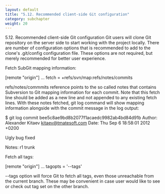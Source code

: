 ```yaml
---
layout: default
title: "5.12. Recommended client-side Git configuration"
category: subchapter
weight: 20
---
```

5.12. Recommended client-side Git configuration
Git users will clone Git repository on the server side to start working with the project locally. There are number of configuration options that is recommended to add to the clone's .git/config configuration file. These options are not required, but merely recommended for better user experience.

Fetch SubGit mapping information:

[remote "origin"]
...
fetch = +refs/svn/map:refs/notes/commits

refs/notes/commmits reference points to the so called notes that contains Subversion to Git mapping information for each commit. Note that this fetch line should be added as a new line and not appended to any existing fetch lines. With these notes fetched, git log command will show mapping information alongside with the commit message in the log output:

$ git log
commit bee5c8ae9bd8b2077f1acaedc9982ab4bd84d91b
Author: Alexander Kitaev <kitaev@tmatesoft.com>
Date:   Thu Sep 6 18:58:01 2012 +0200

Ugly bug fixed

Notes:
r1 trunk

Fetch all tags:

[remote "origin"]
...
tagopts = '--tags'

--tags option will force Git to fetch all tags, even those unreachable from the current branch. These may be convenient in case user would like to see or check out tag set on the other branch.